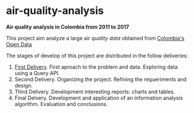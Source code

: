 # air-quality-analysis

**Air quality analysis in Colombia from 2011 to 2017**

This project aim analyze a large air *quality data* obtained from [Colombia's Open Data](datos.gov.co)

The stages of develop of this project are distributed in the follow deliveries:

1. [First Delivery](tree/master/docs/delivery-1). First aproach to the problem and data. Exploring data using a Query API.
2. Second Delivery. Organizing the project. Refining the requeriments and design.
3. Third Delivery. Development interesting reports: charts and tables.
4. Final Delvery. Development and application of an information analysis algorithm. Evaluation and conclusions.
